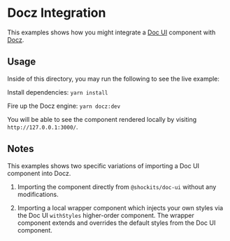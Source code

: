 # Docz Integration

This examples shows how you might integrate a [Doc UI](https://github.com/shockits/doc-ui) component with [Docz](https://www.docz.site/).

## Usage

Inside of this directory, you may run the following to see the live example:

Install dependencies:
`yarn install`

Fire up the Docz engine:
`yarn docz:dev`

You will be able to see the component rendered locally by visiting `http://127.0.0.1:3000/`.

## Notes

This examples shows two specific variations of importing a Doc UI component into Docz.

1. Importing the component directly from `@shockits/doc-ui` without any modifications.

2. Importing a local wrapper component which injects your own styles via the Doc UI `withStyles` higher-order component. The wrapper component extends and overrides the default styles from the Doc UI component.
